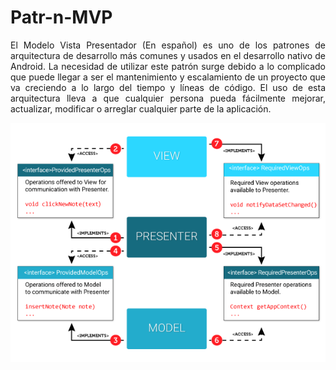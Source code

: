 # Patr-n-MVP

<p style="text-align:justify">
El Modelo Vista Presentador (En español) es uno de los patrones de arquitectura de desarrollo más comunes y usados en el desarrollo nativo de Android. La necesidad de utilizar este patrón surge debido a lo complicado que puede llegar a ser el mantenimiento y escalamiento de un proyecto que va creciendo a lo largo del tiempo y líneas de código. El uso de esta arquitectura lleva a que cualquier persona pueda fácilmente mejorar, actualizar, modificar o arreglar cualquier parte de la aplicación. 
</p>

![](images/modelo.jpg)